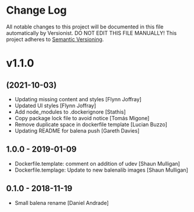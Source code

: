 # Change Log

All notable changes to this project will be documented in this file
automatically by Versionist. DO NOT EDIT THIS FILE MANUALLY!
This project adheres to [Semantic Versioning](http://semver.org/).

# v1.1.0
## (2021-10-03)

* Updating missing content and styles [Flynn Joffray]
* Updated UI styles [Flynn Joffray]
* Add node_modules to .dockerignore [Stathis]
* Copy package lock file to avoid notice [Tomás Migone]
* Remove duplicate space in dockerfile template [Lucian Buzzo]
* Updating README for balena push [Gareth Davies]

## 1.0.0 - 2019-01-09

* Dockerfile.template: comment on addition of udev [Shaun Mulligan]
* Dockerfile.templage: Update to new balenalib images [Shaun Mulligan]

## 0.1.0 - 2018-11-19

* Small balena rename [Daniel Andrade]
